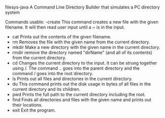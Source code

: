 filesys-java
A Command Line Directory Builder that simulates a PC directory system

Commands usable:
-create <fileName> This command creates a new file with the given filename. It will then read user input until a ~ is in the input.
- cat <fileName> Prints out the contents of the given filename.
- rm <filename> Removes the file with the given name from the current directory.
- mkdir <dirName> Make a new directory with the given name in the current directory.
- rmdir <dirName> remove the directory named "dirName" (and all of its contents) from the current directory.
- cd <dirName> Changes the current directory to the input. It can be strung together using /. The command .. goes into the parent directory and the command / goes into the root directory.
- ls Prints out all files and directories in the current directory.
- du This command prints out the disk usage in bytes of all files in the current directory and its children.
- pwd Prints the full path to the current directory including the root.
- find <name> Finds all directories and files with the given name and prints out their locations.
- exit Exit the program.
